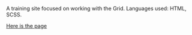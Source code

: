 A training site focused on working with the Grid.
Languages used: HTML, SCSS.

[Here is the page](https://mksenia728.github.io/FE-course-grid/)
